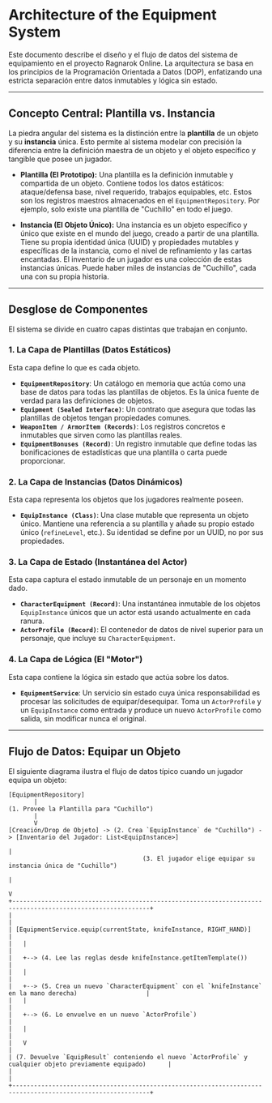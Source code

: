 # Architecture of the Equipment System

Este documento describe el diseño y el flujo de datos del sistema de equipamiento en el proyecto Ragnarok Online. La arquitectura se basa en los principios de la Programación Orientada a Datos (DOP), enfatizando una estricta separación entre datos inmutables y lógica sin estado.

-----

## Concepto Central: Plantilla vs. Instancia

La piedra angular del sistema es la distinción entre la **plantilla** de un objeto y su **instancia** única. Esto permite al sistema modelar con precisión la diferencia entre la definición maestra de un objeto y el objeto específico y tangible que posee un jugador.

  * **Plantilla (El Prototipo):** Una plantilla es la definición inmutable y compartida de un objeto. Contiene todos los datos estáticos: ataque/defensa base, nivel requerido, trabajos equipables, etc. Estos son los registros maestros almacenados en el `EquipmentRepository`. Por ejemplo, solo existe una plantilla de "Cuchillo" en todo el juego.

  * **Instancia (El Objeto Único):** Una instancia es un objeto específico y único que existe en el mundo del juego, creado a partir de una plantilla. Tiene su propia identidad única (UUID) y propiedades mutables y específicas de la instancia, como el nivel de refinamiento y las cartas encantadas. El inventario de un jugador es una colección de estas instancias únicas. Puede haber miles de instancias de "Cuchillo", cada una con su propia historia.

-----

## Desglose de Componentes

El sistema se divide en cuatro capas distintas que trabajan en conjunto.

### 1\. La Capa de Plantillas (Datos Estáticos)

Esta capa define lo que es cada objeto.

  * **`EquipmentRepository`**: Un catálogo en memoria que actúa como una base de datos para todas las plantillas de objetos. Es la única fuente de verdad para las definiciones de objetos.
  * **`Equipment (Sealed Interface)`**: Un contrato que asegura que todas las plantillas de objetos tengan propiedades comunes.
  * **`WeaponItem / ArmorItem (Records)`**: Los registros concretos e inmutables que sirven como las plantillas reales.
  * **`EquipmentBonuses (Record)`**: Un registro inmutable que define todas las bonificaciones de estadísticas que una plantilla o carta puede proporcionar.

### 2\. La Capa de Instancias (Datos Dinámicos)

Esta capa representa los objetos que los jugadores realmente poseen.

  * **`EquipInstance (Class)`**: Una clase mutable que representa un objeto único. Mantiene una referencia a su plantilla y añade su propio estado único (`refineLevel`, etc.). Su identidad se define por un UUID, no por sus propiedades.

### 3\. La Capa de Estado (Instantánea del Actor)

Esta capa captura el estado inmutable de un personaje en un momento dado.

  * **`CharacterEquipment (Record)`**: Una instantánea inmutable de los objetos `EquipInstance` únicos que un actor está usando actualmente en cada ranura.
  * **`ActorProfile (Record)`**: El contenedor de datos de nivel superior para un personaje, que incluye su `CharacterEquipment`.

### 4\. La Capa de Lógica (El "Motor")

Esta capa contiene la lógica sin estado que actúa sobre los datos.

  * **`EquipmentService`**: Un servicio sin estado cuya única responsabilidad es procesar las solicitudes de equipar/desequipar. Toma un `ActorProfile` y un `EquipInstance` como entrada y produce un nuevo `ActorProfile` como salida, sin modificar nunca el original.

-----

## Flujo de Datos: Equipar un Objeto

El siguiente diagrama ilustra el flujo de datos típico cuando un jugador equipa un objeto:

```text
[EquipmentRepository]
       |
(1. Provee la Plantilla para "Cuchillo")
       |
       V
[Creación/Drop de Objeto] -> (2. Crea `EquipInstance` de "Cuchillo") -> [Inventario del Jugador: List<EquipInstance>]
                                                                           |
                                     (3. El jugador elige equipar su instancia única de "Cuchillo")
                                                                           |
                                                                           V
+------------------------------------------------------------------------------------------------------------+
|                                                                                                            |
| [EquipmentService.equip(currentState, knifeInstance, RIGHT_HAND)]                                          |
|   |                                                                                                        |
|   +--> (4. Lee las reglas desde knifeInstance.getItemTemplate())                                            |
|   |                                                                                                        |
|   +--> (5. Crea un nuevo `CharacterEquipment` con el `knifeInstance` en la mano derecha)                   |
|   |                                                                                                        |
|   +--> (6. Lo envuelve en un nuevo `ActorProfile`)                                                            |
|   |                                                                                                        |
|   V                                                                                                        |
| (7. Devuelve `EquipResult` conteniendo el nuevo `ActorProfile` y cualquier objeto previamente equipado)      |
|                                                                                                            |
+------------------------------------------------------------------------------------------------------------+
```
